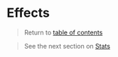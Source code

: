 # Effects

> Return to [table of contents](../minigames.md)

> See the next section on [Stats](stats.md)